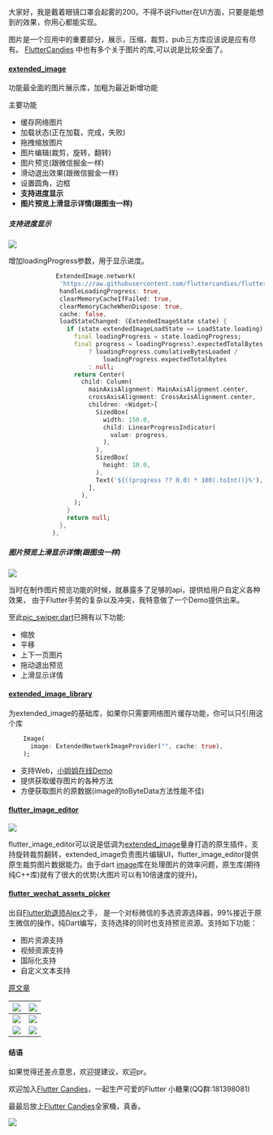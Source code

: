大家好，我是戴着眼镜口罩会起雾的200。不得不说Flutter在UI方面，只要是能想到的效果，你用心都能实现。

图片是一个应用中的重要部分，展示，压缩，裁剪，pub三方库应该说是应有尽有。
[FlutterCandies](https://github.com/fluttercandies) 中也有多个关于图片的库,可以说是比较全面了。

#### [extended_image](https://github.com/fluttercandies/extended_image)

功能最全面的图片展示库，加粗为最近新增功能

主要功能 
* 缓存网络图片
* 加载状态(正在加载，完成，失败)
* 拖拽缩放图片
* 图片编辑(裁剪，旋转，翻转)
* 图片预览(跟微信掘金一样)
* 滑动退出效果(跟微信掘金一样)
* 设置圆角，边框
* **支持进度显示**
* **图片预览上滑显示详情(跟图虫一样)**

##### 支持进度显示
![](https://user-gold-cdn.xitu.io/2020/4/12/1716e83b0529fd76?w=450&h=800&f=gif&s=138928)

增加loadingProgress参数，用于显示进度。

``` dart
             ExtendedImage.network(
              'https://raw.githubusercontent.com/fluttercandies/flutter_candies/master/gif/extended_text/special_text.jpg',
              handleLoadingProgress: true,
              clearMemoryCacheIfFailed: true,
              clearMemoryCacheWhenDispose: true,
              cache: false,
              loadStateChanged: (ExtendedImageState state) {
                if (state.extendedImageLoadState == LoadState.loading) {
                  final loadingProgress = state.loadingProgress;
                  final progress = loadingProgress?.expectedTotalBytes != null
                      ? loadingProgress.cumulativeBytesLoaded /
                          loadingProgress.expectedTotalBytes
                      : null;
                  return Center(
                    child: Column(
                      mainAxisAlignment: MainAxisAlignment.center,
                      crossAxisAlignment: CrossAxisAlignment.center,
                      children: <Widget>[
                        SizedBox(
                          width: 150.0,
                          child: LinearProgressIndicator(
                            value: progress,
                          ),
                        ),
                        SizedBox(
                          height: 10.0,
                        ),
                        Text('${((progress ?? 0.0) * 100).toInt()}%'),
                      ],
                    ),
                  );
                }
                return null;
              },
            ),
```

##### 图片预览上滑显示详情(跟图虫一样)

![](https://user-gold-cdn.xitu.io/2020/4/12/1716e83c8d30070e?w=450&h=800&f=gif&s=4139680)

当时在制作图片预览功能的时候，就暴露多了足够的api，提供给用户自定义各种效果，
由于Flutter手势的复杂以及冲突，我特意做了一个Demo提供出来。

至此[pic_swiper.dart](https://github.com/fluttercandies/flutter_candies_demo_library/blob/master/lib/src/widget/pic_swiper.dart)已拥有以下功能:
* 缩放
* 平移
* 上下一页图片
* 拖动退出预览
* 上滑显示详情

#### [extended_image_library](https://github.com/fluttercandies/extended_image_library)

为extended_image的基础库，如果你只需要网络图片缓存功能，你可以只引用这个库
``` dart
    Image(
      image: ExtendedNetworkImageProvider("", cache: true),
    );
``` 

* 支持Web，[小姐姐在线Demo](https://fluttercandies.github.io/extended_image/)
* 提供获取缓存图片的各种方法
* 方便获取图片的原数据(image的toByteData方法性能不佳)

#### [flutter_image_editor](https://github.com/fluttercandies/flutter_image_editor)

![](https://user-gold-cdn.xitu.io/2019/10/30/16e1a6c908c2562d?w=360&h=640&f=gif&s=3489734)

flutter_image_editor可以说是低调为[extended_image](https://github.com/fluttercandies/extended_image)量身打造的原生插件，支持旋转裁剪翻转，extended_image负责图片编辑UI，flutter_image_editor提供原生裁剪图片数据能力。由于dart [image](https://pub.flutter-io.cn/packages/image)库在处理图片的效率问题，原生库(期待纯C++库)就有了很大的优势(大图片可以有10倍速度的提升)。

#### [flutter_wechat_assets_picker](https://github.com/fluttercandies/flutter_wechat_assets_picker)
出自[Flutter劝退师Alex](https://juejin.im/user/606586150596360)之手，
是一个对标微信的多选资源选择器，99%接近于原生微信的操作，纯Dart编写，支持选择的同时也支持预览资源。支持如下功能：

* 图片资源支持
* 视频资源支持
* 国际化支持
* 自定义文本支持

[原文章](https://juejin.im/post/6844904119191207944)

| ![](https://user-gold-cdn.xitu.io/2020/4/9/1715d75ab1f7984f?imageView2/0/w/1280/h/960/format/webp/) | ![](https://user-gold-cdn.xitu.io/2020/4/9/1715d75bdcf11330?imageView2/0/w/1280/h/960/format/webp/) |
| ----------------------------------------------------------------------------------------------------------- | ------------------------------------------------------------------------------------------------------------- |
| ![](https://user-gold-cdn.xitu.io/2020/4/9/1715d75db3b408ae?imageView2/0/w/1280/h/960/format/webp/ignore-error/1) | ![](https://user-gold-cdn.xitu.io/2020/4/9/1715d76147c624a0?imageView2/0/w/1280/h/960/format/webp/ignore-error/1) |
| ![](https://user-gold-cdn.xitu.io/2020/4/9/1715d773cc45c182?imageView2/0/w/1280/h/960/format/webp/ignore-error/1) | ![](https://user-gold-cdn.xitu.io/2020/4/9/1715d75658268478?imageView2/0/w/1280/h/960/format/webp/ignore-error/1) |

#### 结语

如果觉得还差点意思，欢迎提建议，欢迎pr。

欢迎加入[Flutter Candies](https://github.com/fluttercandies)，一起生产可爱的Flutter 小糖果(QQ群:181398081)

最最后放上[Flutter Candies](https://github.com/fluttercandies)全家桶，真香。

![](https://user-gold-cdn.xitu.io/2019/5/29/16b02e0775f4af97?w=1920&h=1920&f=png&s=131155)